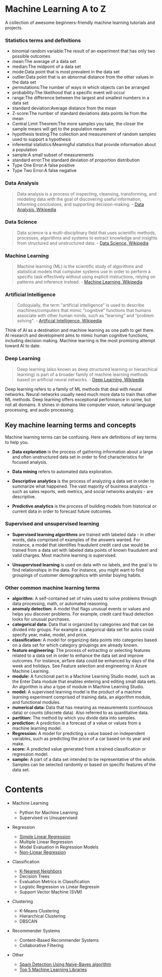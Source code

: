 # Machine Learning A to Z
A collection of awesome beginners-friendly machine learning tutorials and projects. 




### Statistics terms and definitions

- binomial random variable:The result of an experiment that has only two possible outcomes
- mean:The average of a data set
- median:The midpoint of a data set
- mode:Data point that is most prevalent in the data set
- outlier:Data point that is an abnormal distance from the other values in the data set
- permutations:The number of ways in which objects can be arranged
- probability:The likelihood that a specific event will occur
- range:The difference between the largest and smallest numbers in a data set
- standard deviation:Average distance from the mean
- Z-score:The number of standard deviations data points lie from the mean
- Central Limit Theorem:The more samples you take, the closer the sample means will get to the population means
- hypothesis testing:The collection and measurement of random samples used to support a hypothesis
- inferential statistics:Meaningful statistics that provide information about a population
- sample:A small subset of measurements
- standard error:The standard deviation of proportion distribution
- Type One Error:A false positive
- Type Two Error:A false negative

### Data Analysis
> Data analysis is a process of inspecting, cleansing, transforming, and
modeling data with the goal of discovering useful information, informing
conclusions, and supporting decision-making. - [Data Analysis, Wikipedia](https://en.wikipedia.org/wiki/Data_analysis)

### Data Science
> Data science is a multi-disciplinary field that uses scientific methods,
processes, algorithms and systems to extract knowledge and insights from
structured and unstructured data. - [Data Science, Wikipedia](https://en.wikipedia.org/wiki/Data_science)

### Machine Learning
> Machine learning (ML) is the scientific study of algorithms and statistical
models that computer systems use in order to perform a specific task
effectively without using explicit instructions, relying on patterns and
inference instead. - [Machine Learning, Wikipedia](https://en.wikipedia.org/wiki/Machine_learning)

### Artificial Intelligence
> Colloquially, the term "artificial intelligence" is used to describe
machines/computers that mimic "cognitive" functions that humans
associate with other human minds, such as "learning" and "problem
solving". - [Artificial Intelligence, Wikipedia](https://en.wikipedia.org/wiki/Artificial_intelligence)

Think of AI as a destination and machine learning as one path to get there. AI
research and development aims to mimic human cognitive functions, including
decision making. Machine learning is the most promising attempt toward AI to date.

### Deep Learning
> Deep learning (also known as deep structured learning or hierarchical
learning) is part of a broader family of machine learning methods based on
artificial neural networks. - [Deep Learning, Wikipedia](https://en.wikipedia.org/wiki/Deep_learning)

Deep learning refers to a family of ML methods that deal with neural networks.
Neural networks usually need much more data to train than other ML methods.
Deep learning offers exceptional performance in some, but not all domains. It
shines in domains like computer vision, natural language processing, and audio
processing.

## Key machine learning terms and concepts
Machine learning terms can be confusing. Here are definitions of key terms to help you.

- **Data exploration** is the process of gathering information about a large and often unstructured data set in order to find characteristics for focused analysis. 
- **Data mining** refers to automated data exploration. 

- **Descriptive analytics** is the process of analyzing a data set in order to summarize what happened. The vast majority of business analytics - such as sales reports, web metrics, and social networks analysis - are descriptive. 

- **Predictive analytics** is the process of building models from historical or current data in order to forecast future outcomes. 

### Supervised and unsupervised learning 

- **Supervised learning algorithms** are trained with labeled data - in other words, data comprised of examples of the answers wanted. For instance, a model that identifies fraudulent credit card use would be trained from a data set with labeled data points of known fraudulent and valid charges. Most machine learning is supervised. 

- **Unsupervised learning** is used on data with no labels, and the goal is to find relationships in the data. For instance, you might want to find groupings of customer demographics with similar buying habits. 


### Other common machine learning terms
- **algorithm:** A self-contained set of rules used to solve problems through data
processing, math, or automated reasoning.
- **anomaly detection:** A model that flags unusual events or values and helps you
discover problems. For example, credit card fraud detection looks for unusual
purchases.
- **categorical data:** Data that is organized by categories and that can be divided
into groups. For example a categorical data set for autos could specify year,
make, model, and price.
- **classification:** A model for organizing data points into categories based on a
data set for which category groupings are already known.
- **feature engineering:** The process of extracting or selecting features related to
a data set in order to enhance the data set and improve outcomes. For instance,
airfare data could be enhanced by days of the week and holidays. See Feature
selection and engineering in Azure Machine Learning.
- **module:** A functional part in a Machine Learning Studio model, such as the
Enter Data module that enables entering and editing small data sets. An
algorithm is also a type of module in Machine Learning Studio.
- **model:** A supervised learning model is the product of a machine learning
experiment comprised of training data, an algorithm module, and functional
modules.
- **numerical data:** Data that has meaning as measurements (continuous data) or
counts (discrete data). Also referred to as quantitative data.
- **partition:** The method by which you divide data into samples.
- **prediction:** A prediction is a forecast of a value or values from a machine
learning model.
- **Regression:** A model for predicting a value based on independent variables,
such as predicting the price of a car based on its year and make.
- **score:** A predicted value generated from a trained classification or regression
model.
- **sample:** A part of a data set intended to be representative of the whole.
Samples can be selected randomly or based on specific features of the data set.


# Contents
- Machine Learning
  - Python for Machine Learning
  - Supervised vs Unsupervised

- Regression
  - [Simple Linear Regression](https://github.com/sanikamal/awesome-ml-examples/blob/master/Simple-Linear-Regression.ipynb)
  - Multiple Linear Regression
  - Model Evaluation in Regression Models
  - [Non-Linear Regression](https://github.com/sanikamal/awesome-ml-examples/blob/master/NoneLinearRegression.ipynb)
- Classification
  - [K-Nearest Neighbors](https://github.com/sanikamal/awesome-ml-examples/blob/master/K-Nearest-neighbors.ipynb)
  - Decision Trees
  - Evaluation Metrics in Classification
  - Logistic Regression vs Linear Regressin
  - Support Vector Machine (SVM)

- Clustering
  - K-Means Clustering
  - Hierarchical Clustering
  - DBSCAN

- Recommender Systems
  - Content-Based Recommender Systems
  - Collaborative Filtering

- Other
  - [Spam Detection Using  Naive-Bayes algorithm](https://github.com/sanikamal/awesome-ml-examples/blob/master/spam-detection/spam-detection.ipynb)
  - [Top 5 Machine Learning Libraries](https://github.com/sanikamal/awesome-ml-examples/blob/master/The%20Top%205%20Machine%20Learning%20Libraries%20in%20Python.ipynb)
 
